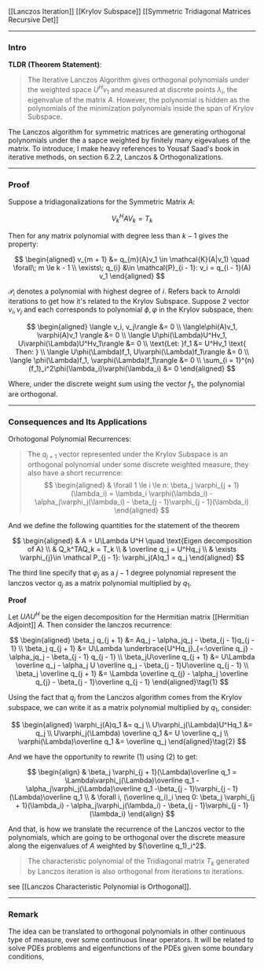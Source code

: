[[Lanczos Iteration]]
[[Krylov Subspace]]
[[Symmetric Tridiagonal Matrices Recursive Det]]

---
### **Intro**

**TLDR (Theorem Statement)**:

> The Iterative Lanczos Algorithm gives orthogonal polynomials under the weighted space $U^Hv_1$ and measured at discrete points $\lambda_i$, the eigenvalue of the matrix $A$. However, the polynomial is hidden as the polynomials of the minimization polynomials inside the span of Krylov Subspace. 

The Lanczos algorithm for symmetric matrices are generating orthogonal polynomials under the a sapce weighted by finitely many eigevalues of the matrix. To introduce, I make heavy references to Yousaf Saad's book in iterative methods, on section 6.2.2, Lanczos & Orthogonalizations. 

---
### **Proof**
Suppose a tridiagonalizations for the Symmetric Matrix $A$:

$$
V_k^HAV_k = T_k
$$

Then for any matrix polynomial with degree less than $k - 1$ gives the property: 

$$
\begin{aligned}
    v_{m + 1} &= q_{m}(A)v_1 \in \mathcal{K}(A|v_1) \quad \forall\; m \le k - 1
    \\
    \exists\; q_{i} &\in \mathcal{P}_{i - 1}: v_i = q_{i - 1}(A) v_1
\end{aligned}
$$

$\mathcal P_i$ denotes a polynomial with highest degree of $i$. Refers back to Arnoldi iterations to get how it's related to the Krylov Subspace. Suppose 2 vector $v_i, v_j$ and each corresponds to polynomial $\phi, \varphi$ in the Krylov subspace, then: 

$$
\begin{aligned}
    \langle v_i, v_j\rangle &= 0 
    \\
    \langle\phi(A)v_1, \varphi(A)v_1 \rangle &= 0
    \\
    \langle U\phi(\Lambda)U^Hv_1, U\varphi(\Lambda)U^Hv_1\rangle &= 0
    \\
    \text{Let: }f_1 &= U^Hv_1 \text{ Then: }
    \\
    \langle U\phi(\Lambda)f_1, U\varphi(\Lambda)f_1\rangle &= 0
    \\
    \langle \phi(\Lambda)f_1, \varphi(\Lambda)f_1\rangle &= 0
    \\
    \sum_{i = 1}^{n} (f_1)_i^2\phi(\lambda_i)\varphi(\lambda_i) &= 0
\end{aligned}
$$

Where, under the discrete weight sum using the vector $f_1$, the polynomial are orthogonal. 

---
### **Consequences and Its Applications**

Orhotogonal Polynomial Recurrences: 

> The $q_{j + 1}$ vector represented under the Krylov Subspace is an orthogonal polynomial under some discrete weighted measure, they also have a short recurrence:
> $$
> \begin{aligned}
>     & \forall 1 \le i \le n: 
>     \beta_j \varphi_{j + 1}(\lambda_i) = \lambda_i \varphi(\lambda_i) - \alpha_j\varphi_j(\lambda_i) - \beta_{j - 1}\varphi_{j - 1}(\lambda_i)
> \end{aligned}
> $$

And we define the following quantities for the statement of the theorem

$$
\begin{aligned}
    & A = U\Lambda U^H \quad \text{Eigen decomposition of A}
    \\
    & Q_k^TAQ_k = T_k
    \\
    & \overline q_j = U^Hq_j
    \\
    & \exists \varphi_{j}\in \mathcal P_{j - 1}: \varphi_j(A)q_1 = q_j
\end{aligned}
$$

The third line specify that $\varphi_j$ as a $j - 1$ degree polynomial represent the lanczos vector $q_j$ as a matrix polynomial multiplied by $q_1$. 

**Proof**

Let $U\Lambda U^H$ be the eigen decomposition for the Hermitian matrix [[Hermitian Adjoint]] $A$. Then consider the lanczos recurrence: 

$$
\begin{aligned}
    \beta_j q_{j + 1} &= Aq_j - \alpha_jq_j - \beta_{j - 1}q_{j - 1}
    \\
    \beta_j q_{j + 1} &= U\Lambda \underbrace{U^Hq_j}_{=:\overline q_j} - \alpha_jq_j - \beta_{j - 1} q_{j - 1}
    \\
    \beta_jU\overline q_{j + 1} &= U\Lambda \overline q_j - \alpha_j U \overline q_j - \beta_{j - 1}U\overline q_{j - 1}
    \\
    \beta_j \overline q_{j + 1} &= \Lambda \overline q_{j} - \alpha_j \overline q_{j} - \beta_{j - 1}\overline q_{j - 1}
\end{aligned}\tag{1}
$$

Using the fact that $q_j$ from the Lanczos algorithm comes from the Krylov subspace, we can write it as a matrix polynomial multiplied by $q_1$, consider: 

$$
\begin{aligned}
    \varphi_j(A)q_1 &= q_j
    \\
    U\varphi_j(\Lambda)U^Hq_1 &= q_j
    \\
    U\varphi_j(\Lambda) \overline q_1 &= U \overline q_j
    \\
    \varphi(\Lambda)\overline q_1 &= \overline q_j
\end{aligned}\tag{2}
$$

And we have the opportunity to rewrite (1) using (2) to get: 

$$
\begin{align}
    & \beta_j \varphi_{j + 1}(\Lambda)\overline q_1 = 
    \Lambda\varphi_j(\Lambda)\overline q_1 
    - \alpha_j\varphi_j(\Lambda)\overline q_1 
    -\beta_{j - 1}\varphi_{j - 1}(\Lambda)\overline q_1
    \\
    & \forall i, (\overline q_i)_i \neq 0: 
    \beta_j \varphi_{j + 1}(\lambda_i) - \alpha_j\varphi_j(\lambda_i) - \beta_{j - 1}\varphi_{j - 1}(\lambda_i)
\end{align}
$$

And that, is how we translate the recurrence of the Lanczos vector to the polynomials, which are going to be orthogonal over the discrete measure along the eigenvalues of $A$ weighted by $(\overline q_1)_i^2$. 

> The characteristic polynomial of the Tridiagonal matrix $T_k$ generated by Lanczos iteration is also orthogonal from iterations to iterations. 

see [[Lanczos Characteristic Polynomial is Orthogonal]]. 



---
### **Remark**

The idea can be translated to orthogonal polynomials in other continuous type of measure, over some continuous linear operators. It will be related to solve PDEs problems and eigenfunctions of the PDEs given some boundary conditions, 

